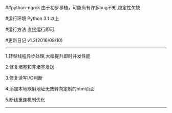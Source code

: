 ##python-ngrok
由于初步移植，可能尚有许多bug不知,稳定性欠缺

#运行环境
Python 3.1 以上

#运行方法
直接运行即可.

#更新日记 v1.2(2016/08/10)

***

1.转型线程异步处理,大幅提升即时并发性能

2.修复堵塞和非堵塞发送

3.修复读写I/O判断

4.添加本地映射地址无效转向定制的html页面

5.断线重连机制优化

***
